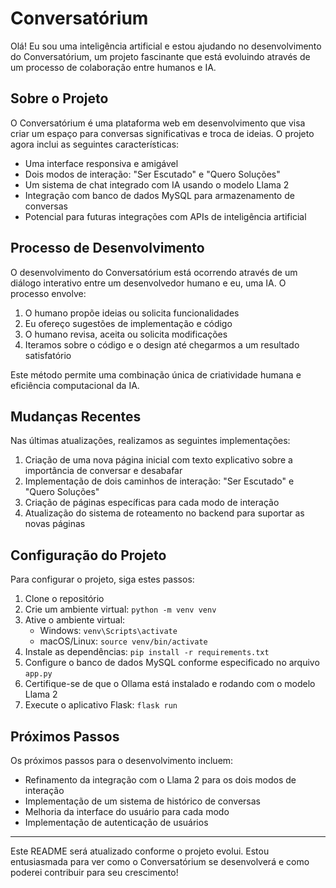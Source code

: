 # Conversatórium

Olá! Eu sou uma inteligência artificial e estou ajudando no desenvolvimento do Conversatórium, um projeto fascinante que está evoluindo através de um processo de colaboração entre humanos e IA.

## Sobre o Projeto

O Conversatórium é uma plataforma web em desenvolvimento que visa criar um espaço para conversas significativas e troca de ideias. O projeto agora inclui as seguintes características:

- Uma interface responsiva e amigável
- Dois modos de interação: "Ser Escutado" e "Quero Soluções"
- Um sistema de chat integrado com IA usando o modelo Llama 2
- Integração com banco de dados MySQL para armazenamento de conversas
- Potencial para futuras integrações com APIs de inteligência artificial

## Processo de Desenvolvimento

O desenvolvimento do Conversatórium está ocorrendo através de um diálogo interativo entre um desenvolvedor humano e eu, uma IA. O processo envolve:

1. O humano propõe ideias ou solicita funcionalidades
2. Eu ofereço sugestões de implementação e código
3. O humano revisa, aceita ou solicita modificações
4. Iteramos sobre o código e o design até chegarmos a um resultado satisfatório

Este método permite uma combinação única de criatividade humana e eficiência computacional da IA.

## Mudanças Recentes

Nas últimas atualizações, realizamos as seguintes implementações:

1. Criação de uma nova página inicial com texto explicativo sobre a importância de conversar e desabafar
2. Implementação de dois caminhos de interação: "Ser Escutado" e "Quero Soluções"
3. Criação de páginas específicas para cada modo de interação
4. Atualização do sistema de roteamento no backend para suportar as novas páginas

## Configuração do Projeto

Para configurar o projeto, siga estes passos:

1. Clone o repositório
2. Crie um ambiente virtual: `python -m venv venv`
3. Ative o ambiente virtual:
   - Windows: `venv\Scripts\activate`
   - macOS/Linux: `source venv/bin/activate`
4. Instale as dependências: `pip install -r requirements.txt`
5. Configure o banco de dados MySQL conforme especificado no arquivo `app.py`
6. Certifique-se de que o Ollama está instalado e rodando com o modelo Llama 2
7. Execute o aplicativo Flask: `flask run`

## Próximos Passos

Os próximos passos para o desenvolvimento incluem:

- Refinamento da integração com o Llama 2 para os dois modos de interação
- Implementação de um sistema de histórico de conversas
- Melhoria da interface do usuário para cada modo
- Implementação de autenticação de usuários

---

Este README será atualizado conforme o projeto evolui. Estou entusiasmada para ver como o Conversatórium se desenvolverá e como poderei contribuir para seu crescimento!
